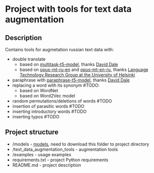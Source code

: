 # Project with tools for text data augmentation

## Description
Contains tools for augmetation russian text data with:
- double translate
  - based on [multitask-t5-model](https://huggingface.co/cointegrated/rut5-base-multitask?text=fill+%7C+%D0%9F%D0%BE%D1%87%D0%B5%D0%BC%D1%83+%D0%BE%D0%BD%D0%B8+%D0%BD%D0%B5+___+%D0%BD%D0%B0+%D0%BC%D0%B5%D0%BD%D1%8F%3F), thanks [David Dale](https://huggingface.co/cointegrated)
  - based on [opus-mt-ru-en](https://huggingface.co/Helsinki-NLP/opus-mt-ru-en?text=%D0%9C%D0%B5%D0%BD%D1%8F+%D0%B7%D0%BE%D0%B2%D1%83%D1%82+%D0%92%D0%BE%D0%BB%D1%8C%D1%84%D0%B3%D0%B0%D0%BD%D0%B3+%D0%B8+%D1%8F+%D0%B6%D0%B8%D0%B2%D1%83+%D0%B2+%D0%91%D0%B5%D1%80%D0%BB%D0%B8%D0%BD%D0%B5) and [opus-mt-en-ru](https://huggingface.co/Helsinki-NLP/opus-mt-en-ru?text=My+name+is+Wolfgang+and+I+live+in+Berlin), thanks [Language Technology Research Group at the University of Helsinki
](https://huggingface.co/Helsinki-NLP)
- paraphrase with [paraphrase-t5-model](https://huggingface.co/cointegrated/rut5-base-paraphraser?text=%D0%9A%D0%B0%D0%B6%D0%B4%D1%8B%D0%B9+%D0%BE%D1%85%D0%BE%D1%82%D0%BD%D0%B8%D0%BA+%D0%B6%D0%B5%D0%BB%D0%B0%D0%B5%D1%82+%D0%B7%D0%BD%D0%B0%D1%82%D1%8C%2C+%D0%B3%D0%B4%D0%B5+%D1%81%D0%B8%D0%B4%D0%B8%D1%82+%D1%84%D0%B0%D0%B7%D0%B0%D0%BD.), thanks [David Dale](https://huggingface.co/cointegrated)
- replacing a word with its synonym #TODO:
  - based on WordNet
  - based on Word2Vec model
- random permutations/deletions of words #TODO
- insertion of parasitic words #TODO
- inserting introductory words #TODO
- inserting typos #TODO

## Project structure
- /models - [models](https://drive.google.com/drive/folders/1o8B47dOFpCt_C9VAuxz_q16jZSu7B6Yc?usp=sharing), need to download this folder to project directory 
- /text_data_augmentation_tools - augmentation tools
- /examples - usage examples
- requirements.txt - project Python requirements
- README.md - project description